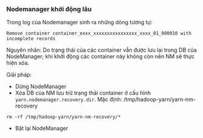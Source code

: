 ### Nodemanager khởi động lâu

Trong log của Nodemanager sinh ra những dòng tương tự:

```
Remove container container_exxx_xxxxxxxxxxxxxxxx_xxxx_01_000010 with incomplete records
```

Nguyên nhân: Do trạng thái của các container vẫn được lưu lại trong DB của NodeManager; khi khởi động các container này không còn nên NM sẽ thực hiện xóa.

Giải pháp:

- Dừng NodeManager
- Xóa DB của NM lưu trữ trạng thái container ở cấu hình `yarn.nodemanager.recovery.dir`. Mặc định: /tmp/hadoop-yarn/yarn-nm-recovery

```
rm -rf /tmp/hadoop-yarn/yarn-nm-recovery/*
```

- Bật lại NodeManager
